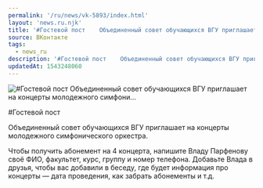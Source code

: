 ```yaml
---
permalink: '/ru/news/vk-5893/index.html'
layout: 'news.ru.njk'
title: '#Гостевой пост    Объединенный совет обучающихся ВГУ приглашает на концерты молодежного симфони'
source: ВКонтакте
tags:
  - news_ru
description: '#Гостевой пост    Объединенный совет обучающихся ВГУ приглашает на концерты молодежного симфони…'
updatedAt: 1543248060
---
```

![#Гостевой пост    Объединенный совет обучающихся ВГУ приглашает на концерты молодежного симфони…](https://sun9-47.userapi.com/impf/c850436/v850436004/51dd2/RvXHSPdTP3I.jpg?size=1280x853&quality=96&sign=f0be69ef5d8a86293a2d5b76ae029ce1&c_uniq_tag=a5hdrGPpKhb7UxiUumrfhM8iNuqgv-oIZpNd5tZHIYM&type=album)

#Гостевой пост

Объединенный совет обучающихся ВГУ приглашает на концерты молодежного симфонического оркестра.

Чтобы получить абонемент на 4 концерта, напишите Владу Парфенову своё ФИО, факультет, курс, группу и номер телефона. Добавьте Влада в друзья, чтобы вас добавили в беседу, где будет информация про концерты — дата проведения, как забрать абонементы и т.д.
